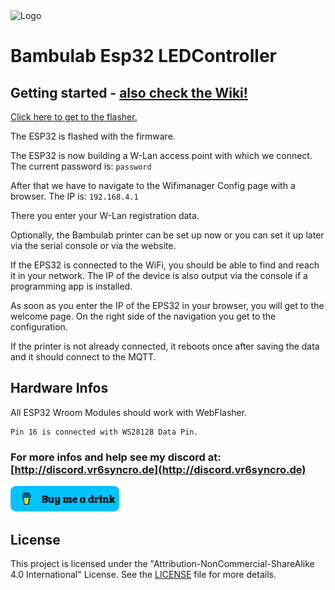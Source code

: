 <img src="https://github.com/vr6syncro/Bambulab_Esp32_LEDController/blob/main/3D%20Files/Render/Icon.gif" alt="Logo" width="200"/>

# Bambulab Esp32 LEDController #


## Getting started - [also check the Wiki!](https://github.com/vr6syncro/Bambulab_Esp32_LEDController/wiki)


[Click here to get to the flasher.](https://vr6syncro.de/programmer/esp32.html "Click here to get to the flasher.")

The ESP32 is flashed with the firmware.

The ESP32 is now building a W-Lan access point with which we connect. The current password is: `password`

After that we have to navigate to the Wifimanager Config page with a browser.
The IP is: `192.168.4.1`

There you enter your W-Lan registration data.

Optionally, the Bambulab printer can be set up now or you can set it up later via the serial console or via the website.

If the EPS32 is connected to the WiFi, you should be able to find and reach it in your network.
The IP of the device is also output via the console if a programming app is installed.

As soon as you enter the IP of the EPS32 in your browser, you will get to the welcome page.
On the right side of the navigation you get to the configuration.

If the printer is not already connected, it reboots once after saving the data and it should connect to the MQTT.

 
## Hardware Infos
All ESP32 Wroom Modules should work with WebFlasher.
    
    Pin 16 is connected with WS2812B Data Pin.


### For more infos and help see my discord at: [http://discord.vr6syncro.de](http://discord.vr6syncro.de)

<a href="https://www.buymeacoffee.com/vr6syncro" target="_blank"><img src="https://github.com/vr6syncro/vr6syncro/blob/main/img/buymeadrink.png?raw=true" alt="Buy Me A Drink" height="41" width="174"></a>

## License
This project is licensed under the "Attribution-NonCommercial-ShareAlike 4.0 International" License. See the [LICENSE](LICENSE) file for more details.

